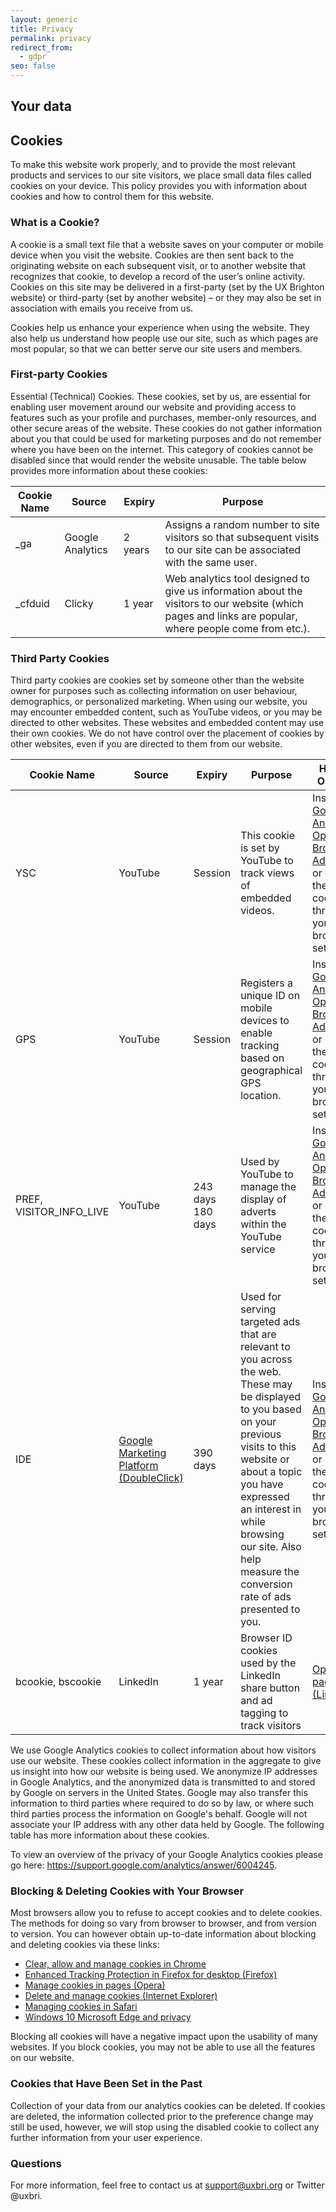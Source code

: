 ```yaml
---
layout: generic
title: Privacy
permalink: privacy
redirect_from:
  - gdpr
seo: false
---
```

## Your data

## Cookies

To make this website work properly, and to provide the most relevant products and services to our site visitors, we place small data files called cookies on your device. This policy provides you with information about cookies and how to control them for this website.

### What is a Cookie?

A cookie is a small text file that a website saves on your computer or mobile device when you visit the website. Cookies are then sent back to the originating website on each subsequent visit, or to another website that recognizes that cookie, to develop a record of the user’s online activity. Cookies on this site may be delivered in a first-party (set by the UX Brighton website) or third-party (set by another website) – or they may also be set in association with emails you receive from us.

Cookies help us enhance your experience when using the website. They also help us understand how people use our site, such as which pages are most popular, so that we can better serve our site users and members.

### First-party Cookies

Essential (Technical) Cookies. These cookies, set by us, are essential for enabling user movement around our website and providing access to features such as your profile and purchases, member-only resources, and other secure areas of the website. These cookies do not gather information about you that could be used for marketing purposes and do not remember where you have been on the internet. This category of cookies cannot be disabled since that would render the website unusable. The table below provides more information about these cookies:

| Cookie Name | Source           | Expiry  | Purpose                                                                                                                                                |
| ----------- | ---------------- | ------- | ------------------------------------------------------------------------------------------------------------------------------------------------------ |
| _ga         | Google Analytics | 2 years | Assigns a random number to site visitors so that subsequent visits to our site can be associated with the same user.                                   |
| _cfduid     | Clicky           | 1 year  | Web analytics tool designed to give us information about the visitors to our website (which pages and links are popular, where people come from etc.). |

### Third Party Cookies

Third party cookies are cookies set by someone other than the website owner for purposes such as collecting information on user behaviour, demographics, or personalized marketing. When using our website, you may encounter embedded content, such as YouTube videos, or you may be directed to other websites. These websites and embedded content may use their own cookies. We do not have control over the placement of cookies by other websites, even if you are directed to them from our website.

| Cookie Name             | Source                                                                                            | Expiry               | Purpose                                                                                                                                                                                                                                                                                       | How to Opt Out                                                                                                                                         |
| ----------------------- | ------------------------------------------------------------------------------------------------- | -------------------- | --------------------------------------------------------------------------------------------------------------------------------------------------------------------------------------------------------------------------------------------------------------------------------------------- | ------------------------------------------------------------------------------------------------------------------------------------------------------ |
| YSC                     | YouTube                                                                                           | Session              | This cookie is set by YouTube to track views of embedded videos.                                                                                                                                                                                                                              | Install the [Google Analytics Opt-out Browser Add-on](https://tools.google.com/dlpage/gaoptout) or delete these cookies through your browser settings. |
| GPS                     | YouTube                                                                                           | Session              | Registers a unique ID on mobile devices to enable tracking based on geographical GPS location.                                                                                                                                                                                                | Install the [Google Analytics Opt-out Browser Add-on](https://tools.google.com/dlpage/gaoptout) or delete these cookies through your browser settings. |
| PREF, VISITOR_INFO_LIVE | YouTube                                                                                           | 243 days<br>180 days | Used by YouTube to manage the display of adverts within the YouTube service                                                                                                                                                                                                                   | Install the [Google Analytics Opt-out Browser Add-on](https://tools.google.com/dlpage/gaoptout) or delete these cookies through your browser settings. |
| IDE                     | [Google Marketing Platform (DoubleClick)](https://marketingplatform.google.com/about/enterprise/) | 390 days             | Used for serving targeted ads that are relevant to you across the web. These may be displayed to you based on your previous visits to this website or about a topic you have expressed an interest in while browsing our site. Also help measure the conversion rate of ads presented to you. | Install the [Google Analytics Opt-out Browser Add-on](https://tools.google.com/dlpage/gaoptout) or delete these cookies through your browser settings. |
| bcookie, bscookie       | LinkedIn                                                                                          | 1 year               | Browser ID cookies used by the LinkedIn share button and ad tagging to track visitors                                                                                                                                                                                                         | [Opt-out page (LinkedIn)](https://www.linkedin.com/psettings/guest-controls/retargeting-opt-out?trk=microsites-frontend_legal_cookie-policy)           |



We use Google Analytics cookies to collect information about how visitors use our website. These cookies collect information in the aggregate to give us insight into how our website is being used. We anonymize IP addresses in Google Analytics, and the anonymized data is transmitted to and stored by Google on servers in the United States. Google may also transfer this information to third parties where required to do so by law, or where such third parties process the information on Google's behalf. Google will not associate your IP address with any other data held by Google. The following table has more information about these cookies.

To view an overview of the privacy of your Google Analytics cookies please go here: https://support.google.com/analytics/answer/6004245.

### Blocking & Deleting Cookies with Your Browser

Most browsers allow you to refuse to accept cookies and to delete cookies. The methods for doing so vary from browser to browser, and from version to version. You can however obtain up-to-date information about blocking and deleting cookies via these links:

* [Clear, allow and manage cookies in Chrome](https://support.google.com/chrome/answer/95647)
* [Enhanced Tracking Protection in Firefox for desktop (Firefox)](https://support.mozilla.org/en-US/kb/enable-and-disable-cookies-website-preferences)
* [Manage cookies in pages (Opera)](https://help.opera.com/en/latest/web-preferences/#cookies)
* [Delete and manage cookies (Internet Explorer)](https://support.microsoft.com/en-gb/help/17442/windows-internet-explorer-delete-manage-cookies)
* [Managing cookies in Safari](https://support.apple.com/kb/PH21411)
* [Windows 10 Microsoft Edge and privacy](<* https://privacy.microsoft.com/en-us/windows-10-microsoft-edge-and-privacy>)

Blocking all cookies will have a negative impact upon the usability of many websites. If you block cookies, you may not be able to use all the features on our website.

### Cookies that Have Been Set in the Past

Collection of your data from our analytics cookies can be deleted. If cookies are deleted, the information collected prior to the preference change may still be used, however, we will stop using the disabled cookie to collect any further information from your user experience. 

### Questions

For more information, feel free to contact us at support@uxbri.org or Twitter @uxbri.